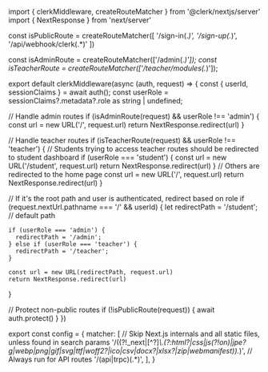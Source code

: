 import { clerkMiddleware, createRouteMatcher } from '@clerk/nextjs/server'
import { NextResponse } from 'next/server'

const isPublicRoute = createRouteMatcher([
  '/sign-in(.*)',
  '/sign-up(.*)',
  '/api/webhook/clerk(.*)'
])

const isAdminRoute = createRouteMatcher(['/admin(.*)']);
const isTeacherRoute = createRouteMatcher(['/teacher/modules(.*)']);

export default clerkMiddleware(async (auth, request) => {
  const { userId, sessionClaims } = await auth();
  const userRole = sessionClaims?.metadata?.role as string | undefined;

  // Handle admin routes
  if (isAdminRoute(request) && userRole !== 'admin') {
    const url = new URL('/', request.url)
    return NextResponse.redirect(url)
  }

  // Handle teacher routes
  if (isTeacherRoute(request) && userRole !== 'teacher') {
    // Students trying to access teacher routes should be redirected to student dashboard
    if (userRole === 'student') {
      const url = new URL('/student', request.url)
      return NextResponse.redirect(url)
    }
    // Others are redirected to the home page
    const url = new URL('/', request.url)
    return NextResponse.redirect(url)
  }

  // If it's the root path and user is authenticated, redirect based on role
  if (request.nextUrl.pathname === '/' && userId) {
    let redirectPath = '/student'; // default path

    if (userRole === 'admin') {
      redirectPath = '/admin';
    } else if (userRole === 'teacher') {
      redirectPath = '/teacher';
    }

    const url = new URL(redirectPath, request.url)
    return NextResponse.redirect(url)
  }

  // Protect non-public routes
  if (!isPublicRoute(request)) {
    await auth.protect()
  }
})

export const config = {
  matcher: [
    // Skip Next.js internals and all static files, unless found in search params
    '/((?!_next|[^?]*\\.(?:html?|css|js(?!on)|jpe?g|webp|png|gif|svg|ttf|woff2?|ico|csv|docx?|xlsx?|zip|webmanifest)).*)',
    // Always run for API routes
    '/(api|trpc)(.*)',
  ],
}